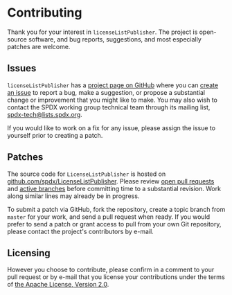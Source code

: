 Contributing
============
Thank you for your interest in `licenseListPublisher`. The project is open-source software, and bug reports, suggestions, and most especially patches are welcome.

Issues
------
`licenseListPublisher` has a [project page on GitHub](https://github.com/spdx/licenseListPublisher/) where you can [create an issue](https://github.com/spdx/licenseListPublisher/issues/new) to report a bug, make a suggestion, or propose a substantial change or improvement that you might like to make. You may also wish to contact the SPDX working group technical team through its mailing list, [spdx-tech@lists.spdx.org](mailto:spdx-tech@lists.spdx.org).

If you would like to work on a fix for any issue, please assign the issue to yourself prior to creating a patch.

Patches
-------
The source code for `LicenseListPublisher` is hosted on [github.com/spdx/LicenseListPublisher](https://github.com/spdx/LicenseListPublisher). Please review [open pull requests](https://github.com/spdx/licenseListPublisher/pulls) and [active branches](https://github.com/spdx/licenseListPublisher/branches) before committing time to a substantial revision. Work along similar lines may already be in progress.

To submit a patch via GitHub, fork the repository, create a topic branch from `master` for your work, and send a pull request when ready. If you would prefer to send a patch or grant access to pull from your own Git repository, please contact the project's contributors by e-mail.


Licensing
---------
However you choose to contribute, please confirm in a comment to your pull request or by e-mail that you license your contributions under the terms of [the Apache License, Version 2.0](http://spdx.org/licenses/Apache-2.0).
